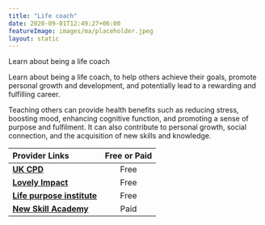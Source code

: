 ```yaml
---
title: "Life coach"
date: 2020-09-01T12:49:27+06:00
featureImage: images/ma/placeholder.jpeg
layout: static
---
```


Learn about being a life coach

Learn about being a life coach, to help others achieve their goals, promote personal growth and development, and potentially lead to a rewarding and fulfilling career.

Teaching others can provide health benefits such as reducing stress, boosting mood, enhancing cognitive function, and promoting a sense of purpose and fulfilment. It can also contribute to personal growth, social connection, and the acquisition of new skills and knowledge.

| Provider Links      | Free or Paid  |  
| :-----------          | :--------------:      |  
| [**UK CPD**](https://ukcpd.co.uk/how-to-become-a-life-coach-uk/) | Free | 
| [**Lovely Impact**](https://lovelyimpact.com/reasons-to-become-a-coach/) | Free | 
| [**Life purpose institute**](https://lifepurposeinstitute.com/7-reasons-to-become-a-life-coach/) | Free | 
| [**New Skill Academy**](https://www.awin1.com/cread.php?awinmid=31125&awinaffid=1198638&ued=https%3A%2F%2Fnewskillsacademy.com%2F) | Paid | 
  

<br/><br/>






